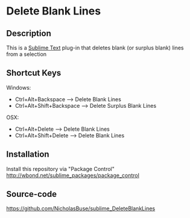 Delete Blank Lines
========================

Description
------------------

This is a [Sublime Text](http://www.sublimetext.com/ ) plug-in that deletes blank (or surplus blank) lines from a selection

Shortcut Keys
------------------

Windows:
- Ctrl+Alt+Backspace --> Delete Blank Lines
- Ctrl+Alt+Shift+Backspace --> Delete Surplus Blank Lines

OSX:
- Ctrl+Alt+Delete --> Delete Blank Lines
- Ctrl+Alt+Shift+Delete --> Delete Blank Lines

Installation
------------------

Install this repository via "Package Control" http://wbond.net/sublime_packages/package_control

Source-code
------------------

https://github.com/NicholasBuse/sublime_DeleteBlankLines

